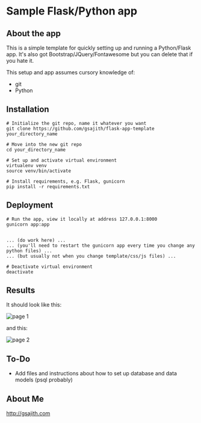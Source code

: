 # Sample Flask/Python app

## About the app
This is a simple template for quickly setting up and running a Python/Flask app. It's also got Bootstrap/JQuery/Fontawesome but you can delete that if you hate it.

This setup and app assumes cursory knowledge of:
- git
- Python

## Installation
```
# Initialize the git repo, name it whatever you want
git clone https://github.com/gsajith/flask-app-template your_directory_name

# Move into the new git repo
cd your_directory_name

# Set up and activate virtual environment
virtualenv venv
source venv/bin/activate

# Install requirements, e.g. Flask, gunicorn
pip install -r requirements.txt
```


## Deployment
```
# Run the app, view it locally at address 127.0.0.1:8000
gunicorn app:app


... (do work here) ...
... (you'll need to restart the gunicorn app every time you change any python files) ...
... (but usually not when you change template/css/js files) ...

# Deactivate virtual environment
deactivate
```

## Results
It should look like this:

![page 1](http://i.imgur.com/D0r7vrk.png)

and this:

![page 2](http://i.imgur.com/40lftb3.png)

## To-Do
- Add files and instructions about how to set up database and data models (psql probably)

## About Me
http://gsajith.com
